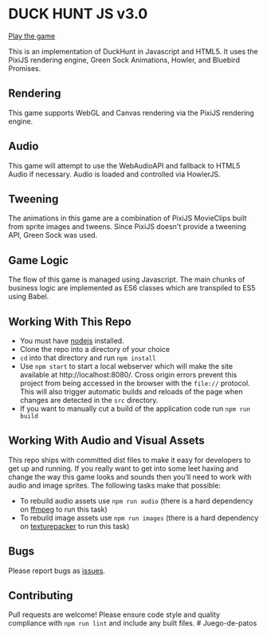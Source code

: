 # DUCK HUNT JS v3.0

[Play the game](https://duckhuntjs.com)

This is an implementation of DuckHunt in Javascript and HTML5. It uses the PixiJS rendering engine, Green Sock Animations, Howler, and Bluebird Promises.

## Rendering
This game supports WebGL and Canvas rendering via the PixiJS rendering engine.

## Audio
This game will attempt to use the WebAudioAPI and fallback to HTML5 Audio if necessary. Audio is loaded and controlled via HowlerJS.

## Tweening
The animations in this game are a combination of PixiJS MovieClips built from sprite images and tweens. Since PixiJS doesn't provide a tweening API, Green Sock was used.

## Game Logic
The flow of this game is managed using Javascript. The main chunks of business logic are implemented as ES6 classes which are transpiled to ES5 using Babel.

## Working With This Repo

 - You must have [nodejs](https://nodejs.org/) installed.
 - Clone the repo into a directory of your choice
 - `cd` into that directory and run `npm install`
 - Use `npm start` to start a local webserver which will make the site available at http://localhost:8080/. Cross origin errors prevent this project from being accessed in the browser with the `file://` protocol. This will also trigger automatic builds and reloads of the page when changes are detected in the `src` directory.
 - If you want to manually cut a build of the application code run `npm run build`
 
## Working With Audio and Visual Assets
This repo ships with committed dist files to make it easy for developers to get up and running. If you really want to get into some leet haxing and change the way
this game looks and sounds then you'll need to work with audio and image sprites. The following tasks make that possible: 

 - To rebuild audio assets use `npm run audio` (there is a hard dependency on [ffmpeg](https://ffmpeg.org/download.html) to run this task)
 - To rebuild image assets use `npm run images` (there is a hard dependency on [texturepacker](https://www.codeandweb.com/texturepacker/download) to run this task)

## Bugs
Please report bugs as [issues](https://github.com/MattSurabian/DuckHunt-JS/issues).

## Contributing
Pull requests are welcome! Please ensure code style and quality compliance with `npm run lint` and include any built files.
#   J u e g o - d e - p a t o s  
 